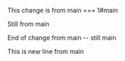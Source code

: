 This change is from main === 1#main

Still from main

End of change from main -- still main

This is new line from main
